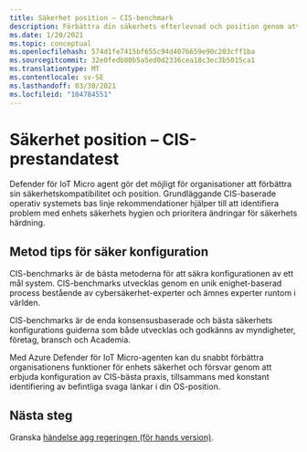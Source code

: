```yaml
---
title: Säkerhet position – CIS-benchmark
description: Förbättra din säkerhets efterlevnad och position genom att använda Defender för IoT Micro agent.
ms.date: 1/20/2021
ms.topic: conceptual
ms.openlocfilehash: 574d1fe7415bf655c94d4076659e90c203cff1ba
ms.sourcegitcommit: 32e0fedb80b5a5ed0d2336cea18c3ec3b5015ca1
ms.translationtype: MT
ms.contentlocale: sv-SE
ms.lasthandoff: 03/30/2021
ms.locfileid: "104784551"
---
```

# <a name="security-posture--cis-benchmark"></a>Säkerhet position – CIS-prestandatest 

Defender för IoT Micro agent gör det möjligt för organisationer att förbättra sin säkerhetskompatibilitet och position. Grundläggande CIS-baserade operativ systemets bas linje rekommendationer hjälper till att identifiera problem med enhets säkerhets hygien och prioritera ändringar för säkerhets härdning.  

## <a name="best-practices-for-secure-configuration"></a>Metod tips för säker konfiguration

CIS-benchmarks är de bästa metoderna för att säkra konfigurationen av ett mål system. CIS-benchmarks utvecklas genom en unik enighet-baserad process bestående av cybersäkerhet-experter och ämnes experter runtom i världen. 

CIS-benchmarks är de enda konsensusbaserade och bästa säkerhets konfigurations guiderna som både utvecklas och godkänns av myndigheter, företag, bransch och Academia.

Med Azure Defender för IoT Micro-agenten kan du snabbt förbättra organisationens funktioner för enhets säkerhet och försvar genom att erbjuda konfiguration av CIS-bästa praxis, tillsammans med konstant identifiering av befintliga svaga länkar i din OS-position.

## <a name="next-steps"></a>Nästa steg 

Granska [händelse agg regeringen (för hands version)](concept-event-aggregation.md).
